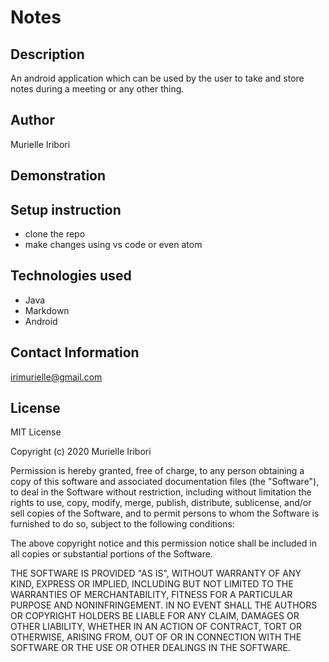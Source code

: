 # Notes

## Description
An android application which can be used by the user to take and store notes during a meeting or any other thing.

## Author
Murielle Iribori

## Demonstration


## Setup instruction
* clone the repo
* make changes using vs code or even atom

## Technologies used
* Java
* Markdown
* Android

## Contact Information
irimurielle@gmail.com

## License
MIT License

Copyright (c) 2020 Murielle Iribori

Permission is hereby granted, free of charge, to any person obtaining a copy
of this software and associated documentation files (the "Software"), to deal
in the Software without restriction, including without limitation the rights
to use, copy, modify, merge, publish, distribute, sublicense, and/or sell
copies of the Software, and to permit persons to whom the Software is
furnished to do so, subject to the following conditions:

The above copyright notice and this permission notice shall be included in all
copies or substantial portions of the Software.

THE SOFTWARE IS PROVIDED "AS IS", WITHOUT WARRANTY OF ANY KIND, EXPRESS OR
IMPLIED, INCLUDING BUT NOT LIMITED TO THE WARRANTIES OF MERCHANTABILITY,
FITNESS FOR A PARTICULAR PURPOSE AND NONINFRINGEMENT. IN NO EVENT SHALL THE
AUTHORS OR COPYRIGHT HOLDERS BE LIABLE FOR ANY CLAIM, DAMAGES OR OTHER
LIABILITY, WHETHER IN AN ACTION OF CONTRACT, TORT OR OTHERWISE, ARISING FROM,
OUT OF OR IN CONNECTION WITH THE SOFTWARE OR THE USE OR OTHER DEALINGS IN THE
SOFTWARE.
